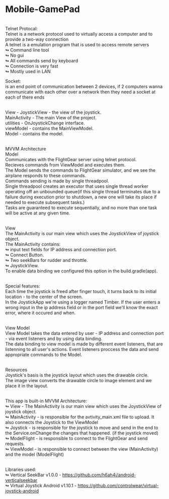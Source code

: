 # Mobile-GamePad

<br>Telnet Protocal: <br>Telnet is a network protocol used to virtually access a computer and to provide a two-way connection
                 <br>A telnet is a emulation program that is used to access remote servers<br> 
                 ↬ Command line tool<br>
                 ↬ No gui<br> 
                 ↬ All commands send by keyboard<br> 
                 ↬ Connection is very fast<br> 
                 ↬ Mostly used in LAN<br>

Socket: <br>is an end point of communication between 2 devices, 
        if 2 computers wanna communicate with each other over a network then they need a socket at each of there ends
        
<br>View - JoystickView - the view of the joystick.
<br>MainActivity - The main View of the project.
<br>utilities - OnJoystickChange interface.
<br>viewModel - contains the MainViewModel.
<br>Model - contains the model.

<br>MVVM Architecture
<br>Model
<br>Communicates with the FlightGear server using telnet protocol.
<br>Recieves commands from ViewModel and executes them.
<br>The Model sends the commands to FlightGear simulator, and we see the airplane responds to these commands.
<br>Commands sending is made by single threadpool.
<br>Single threadpool creates an executor that uses single thread worker operating off an unbounded queue(if this single thread terminates due to a failure during execution prior to shutdown, a new one will take its place if needed to execute subsequent tasks.) 
<br>Tasks are guaranteed to execute sequentially, and no more than one task will be active at any given time.

<br>View 
<br>The MainActivity is our main view which uses the JoystickView of joystick object. 
<br>The MainActivity contains: 
<br>↬ input text fields for IP address and connection port. 
<br>↬ Connect Button. 
<br>↬ Two seekBars for rudder and throttle. 
<br>↬ JoystickView. 
<br>To enable data binding we configured this option in the build.gradle(app).

<br>Special features: 
<br>Each time the joystick is freed after finger touch, it turns back to its initial location - to the center of the screen. 
<br>In the JoystickApp we're using a logger named Timber. If the user enters a wrong input in the ip address field or in the port field we'll know the exact error, where it occured and when.

<br>View Model 
<br>View Model takes the data entered by user - IP address and connection port - via event listeners and by using data binding. 
<br>The data binding to view model is made by different event listeners, that are listenning to all user's actions. Event listeners proccess the data and send appropriate commands to the Model.

<br>Resources
<br>Joystick's basis is the joystick layout which uses the drawable circle. 
<br>The image view converts the drawable circle to image element and we place it in the layout.

<br>This app is built-in MVVM Architecture: 
<br>↬ View - The MainActivity is our main view which uses the JoystickView of joystick object. 
<br>↬ MainActivity - is responsible for the avtivity_main.xml file to upload. It also connects the Joystick to the ViewModel 
<br>↬ Joystick - is responsible for the joystick to move and send in the end to the Service.onChange the changes that happened. (if the joystick moved) 
<br>↬ ModelFlight - is responsible to connect to the FlightGear and send requests. 
<br>↬ ViewModel - is responsible to connect between the view (MainActivity) and the model (ModelFlight)

<br>Libraries used: 
<br>↬ Vertical SeekBar v1.0.0 - https://github.com/h6ah4i/android-verticalseekbar
<br>↬ Virtual Joystick Android v1.10.1 - https://github.com/controlwear/virtual-joystick-android

